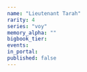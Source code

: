 ```yaml
---
name: "Lieutenant Tarah"
rarity: 4
series: "voy"
memory_alpha: ""
bigbook_tier:
events:
in_portal:
published: false
---
```

